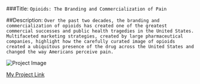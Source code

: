 ###Title: `Opioids: The Branding and Commercialization of Pain`

##Description: `Over the past two decades, the branding and commercialization of opioids has created one of the greatest commercial successes and public health tragedies in the United States. Multifaceted marketing strategies, created by large pharmaceutical companies, highlight how the carefully curated image of opioids created a ubiquitous presence of the drug across the United States and changed the way Americans perceive pain.`

![Project Image](https://github.com/candicejmchan/candicethesis/preview.png) 

[My Project Link](https://candicejmchan.github.io/candicethesis "Candice's Opioid Project")

